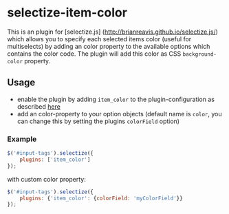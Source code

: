 # selectize-item-color

This is an plugin for [selectize.js] (http://brianreavis.github.io/selectize.js/) which allows you to specify each selected items color (useful for multiselects) by adding an color property
to the available options which contains the color code. The plugin will add this color as CSS ``background-color`` property.

## Usage

- enable the plugin by adding ``item_color`` to the plugin-configuration as described [here](https://github.com/brianreavis/selectize.js/blob/master/docs/plugins.md#plugin-usage)
- add an color-property to your option objects (default name is ``color``, you can change this by setting the plugins ``colorField`` option)

### Example

```js
$('#input-tags').selectize({
    plugins: ['item_color']
});
```
with custom color property:
```js
$('#input-tags').selectize({
    plugins: {'item_color': {colorField: 'myColorField'}}
});
```